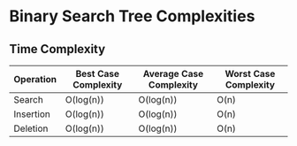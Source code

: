 # Binary Search Tree Complexities

## Time Complexity

| Operation | Best Case Complexity | Average Case Complexity | Worst Case Complexity |
|-----------|----------------------|-------------------------|-----------------------|
| Search    | O(log(n))            | O(log(n))               | O(n)                  |
| Insertion | O(log(n))            | O(log(n))               | O(n)                  |
| Deletion  | O(log(n))            | O(log(n))               | O(n)                  |